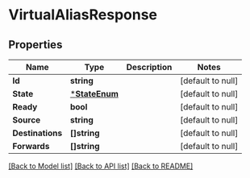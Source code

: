 # VirtualAliasResponse

## Properties
Name | Type | Description | Notes
------------ | ------------- | ------------- | -------------
**Id** | **string** |  | [default to null]
**State** | [***StateEnum**](StateEnum.md) |  | [default to null]
**Ready** | **bool** |  | [default to null]
**Source** | **string** |  | [default to null]
**Destinations** | **[]string** |  | [default to null]
**Forwards** | **[]string** |  | [default to null]

[[Back to Model list]](../README.md#documentation-for-models) [[Back to API list]](../README.md#documentation-for-api-endpoints) [[Back to README]](../README.md)

